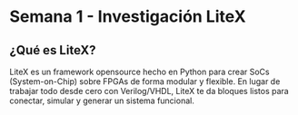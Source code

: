 # Semana 1 - Investigación LiteX

## ¿Qué es LiteX?

LiteX es un framework opensource hecho en Python para crear SoCs (System-on-Chip) sobre FPGAs de forma modular y flexible.
En lugar de trabajar todo desde cero con Verilog/VHDL, LiteX te da bloques listos para conectar, simular y generar un sistema funcional.
